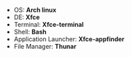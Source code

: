 - OS: **Arch linux**
- DE: **Xfce**
- Terminal: **Xfce-terminal**
- Shell: **Bash**
- Application Launcher: **Xfce-appfinder**
- File Manager: **Thunar**
  
